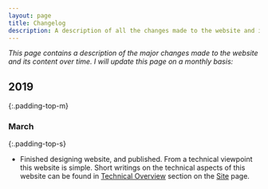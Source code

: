 ```yaml
---
layout: page
title: Changelog
description: A description of all the changes made to the website and its content over time.
---
```


*This page contains a description of the major changes made to the website and its content over time.*
*I will update this page on a monthly basis:*

## 2019
{:.padding-top-m}

### March
{:.padding-top-s}

* Finished designing website, and published. From a technical viewpoint this website is simple.
  Short writings on the technical aspects of this website can be found in [Technical Overview](/site#technical-overview) section on the [Site](/site) page.